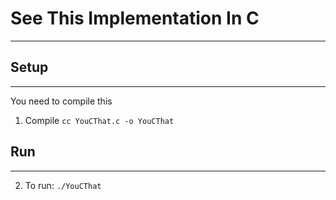 # See This Implementation In C
---

## Setup
---
You need to compile this
1. Compile `cc YouCThat.c -o YouCThat`

## Run
---
2. To run: `./YouCThat` 



